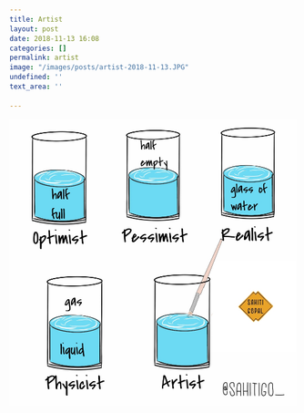 ```yaml
---
title: Artist
layout: post
date: 2018-11-13 16:08
categories: []
permalink: artist
image: "/images/posts/artist-2018-11-13.JPG"
undefined: ''
text_area: ''

---
```

![](/images/posts/artist-2018-11-13.JPG)